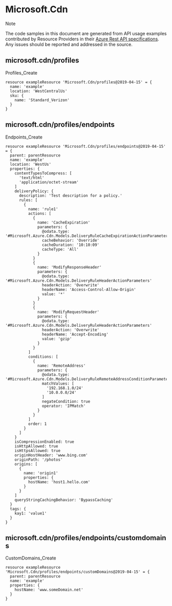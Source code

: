 # Microsoft.Cdn
  
> [!NOTE]
> The code samples in this document are generated from API usage examples contributed by Resource Providers in their [Azure Rest API specifications](https://github.com/Azure/azure-rest-api-specs). Any issues should be reported and addressed in the source.


## microsoft.cdn/profiles

Profiles_Create
```bicep
resource exampleResource 'Microsoft.Cdn/profiles@2019-04-15' = {
  name: 'example'
  location: 'WestCentralUs'
  sku: {
    name: 'Standard_Verizon'
  }
}
```

## microsoft.cdn/profiles/endpoints

Endpoints_Create
```bicep
resource exampleResource 'Microsoft.Cdn/profiles/endpoints@2019-04-15' = {
  parent: parentResource 
  name: 'example'
  location: 'WestUs'
  properties: {
    contentTypesToCompress: [
      'text/html'
      'application/octet-stream'
    ]
    deliveryPolicy: {
      description: 'Test description for a policy.'
      rules: [
        {
          name: 'rule1'
          actions: [
            {
              name: 'CacheExpiration'
              parameters: {
                @odata.type: '#Microsoft.Azure.Cdn.Models.DeliveryRuleCacheExpirationActionParameters'
                cacheBehavior: 'Override'
                cacheDuration: '10:10:09'
                cacheType: 'All'
              }
            }
            {
              name: 'ModifyResponseHeader'
              parameters: {
                @odata.type: '#Microsoft.Azure.Cdn.Models.DeliveryRuleHeaderActionParameters'
                headerAction: 'Overwrite'
                headerName: 'Access-Control-Allow-Origin'
                value: '*'
              }
            }
            {
              name: 'ModifyRequestHeader'
              parameters: {
                @odata.type: '#Microsoft.Azure.Cdn.Models.DeliveryRuleHeaderActionParameters'
                headerAction: 'Overwrite'
                headerName: 'Accept-Encoding'
                value: 'gzip'
              }
            }
          ]
          conditions: [
            {
              name: 'RemoteAddress'
              parameters: {
                @odata.type: '#Microsoft.Azure.Cdn.Models.DeliveryRuleRemoteAddressConditionParameters'
                matchValues: [
                  '192.168.1.0/24'
                  '10.0.0.0/24'
                ]
                negateCondition: true
                operator: 'IPMatch'
              }
            }
          ]
          order: 1
        }
      ]
    }
    isCompressionEnabled: true
    isHttpAllowed: true
    isHttpsAllowed: true
    originHostHeader: 'www.bing.com'
    originPath: '/photos'
    origins: [
      {
        name: 'origin1'
        properties: {
          hostName: 'host1.hello.com'
        }
      }
    ]
    queryStringCachingBehavior: 'BypassCaching'
  }
  tags: {
    kay1: 'value1'
  }
}
```

## microsoft.cdn/profiles/endpoints/customdomains

CustomDomains_Create
```bicep
resource exampleResource 'Microsoft.Cdn/profiles/endpoints/customDomains@2019-04-15' = {
  parent: parentResource 
  name: 'example'
  properties: {
    hostName: 'www.someDomain.net'
  }
}
```
